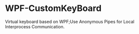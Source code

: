 # WPF-CustomKeyBoard
Virtual keyboard based on WPF;Use Anonymous Pipes for Local Interprocess Communication.
